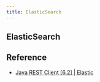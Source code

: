 ```yaml
---
title: ElasticSearch
---
```


## ElasticSearch


## Reference
* [Java REST Client [6.2] | Elastic](https://www.elastic.co/guide/en/elasticsearch/client/java-rest/current/index.html)
